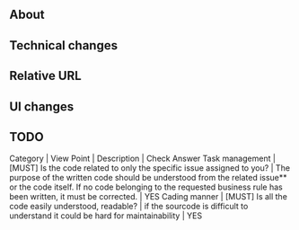 ## About

<!--
* Why change it
* Resolutions
-->

## Technical changes

<!--
* What changed
* Flow
* Data changes
* as concrete as possible for reviewer
-->

## Relative URL

<!--
* #issue ID
* image URL
* UI URL
* Other web service URL
* Library URL
* Document URL
-->

## UI changes

<!--
* Screenshots
-->

## TODO

<!--
* Remaining works
-->


Category | View Point | Description | Check Answer
Task management | [MUST] Is the code related to only the specific issue assigned to you? | The purpose of the written code should be understood from the related issue** or the code itself. If no code belonging to the requested business rule has been written, it must be corrected. | YES
Cading manner | [MUST] Is all the code easily understood, readable? | if the sourcode is difficult to understand it could be hard for maintainability | YES
